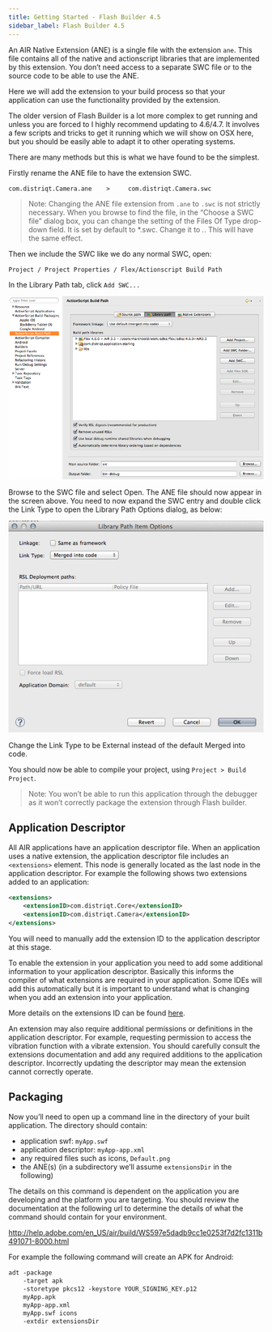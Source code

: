 ```yaml
---
title: Getting Started - Flash Builder 4.5
sidebar_label: Flash Builder 4.5
---
```


An AIR Native Extension (ANE) is a single file with the extension `ane`. This file contains all of the native and actionscript libraries that are implemented by this extension. You don’t need access to a separate SWC file or to the source code to be able to use the ANE.

Here we will add the extension to your build process so that your application can use the functionality provided by the extension.


The older version of Flash Builder is a lot more complex to get running and unless you are forced to I highly recommend updating to 4.6/4.7. It involves a few scripts and tricks to get it running which we will show on OSX here, but you should be easily able to adapt it to other operating systems.

There are many methods but this is what we have found to be the simplest.

Firstly rename the ANE file to have the extension SWC.

```
com.distriqt.Camera.ane    >     com.distriqt.Camera.swc
```

>
> Note: Changing the ANE file extension from `.ane` to `.swc` is not strictly necessary. When you browse to find the file, in the “Choose a SWC file” dialog box, you can change the setting of the Files Of Type drop-down field. It is set by default to *.swc. Change it to *.*. This will have the same effect.
>



Then we include the SWC like we do any normal SWC, open:

```
Project / Project Properties / Flex/Actionscript Build Path 
```

In the Library Path tab, click `Add SWC...`


![](images/ane-tutorial-usingextensions-5.png)

Browse to the SWC file and select Open. The ANE file should now appear in the screen above. You need to now expand the SWC entry and double click the Link Type to open the Library Path Options dialog, as below:


![](images/ane-tutorial-usingextensions-6.png)

Change the Link Type to be External instead of the default Merged into code.

You should now be able to compile your project, using `Project > Build Project`.

>
> Note: You won’t be able to run this application through the debugger as it won’t correctly package the extension through Flash builder.
>


## Application Descriptor

All AIR applications have an application descriptor file. When an application uses a native extension, the application descriptor file includes an `<extensions>` element. This node is generally located as the last node in the application descriptor. For example the following shows two extensions added to an application:

```xml
<extensions>
    <extensionID>com.distriqt.Core</extensionID>
    <extensionID>com.distriqt.Camera</extensionID>
</extensions>		
```

You will need to manually add the extension ID to the application descriptor at this stage. 

To enable the extension in your application you need to add some additional information to your application descriptor. Basically this informs the compiler of what extensions are required in your application. Some IDEs will add this automatically but it is important to understand what is changing when you add an extension into your application.

More details on the extensions ID can be found [here](http://help.adobe.com/en_US/air/build/WS597e5dadb9cc1e0253f7d2fc1311b491071-8000.html#WS08cc5e527b0868243ea2ffcd1314dff873a-7ffe).

An extension may also require additional permissions or definitions in the application descriptor. For example, requesting permission to access the vibration function with a vibrate extension. You should carefully consult the extensions documentation and add any required additions to the application descriptor. Incorrectly updating the descriptor may mean the extension cannot correctly operate.




## Packaging


Now you’ll need to open up a command line in the directory of your built application. The directory should contain:

- application swf: `myApp.swf`
- application descriptor: `myApp-app.xml`
- any required files such as icons, `Default.png`
- the ANE(s) (in a subdirectory we’ll assume `extensionsDir` in the following)

The details on this command is dependent on the application you are developing and the platform you are targeting. You should review the documentation at the following url to determine the details of what the command should contain for your environment. 

http://help.adobe.com/en_US/air/build/WS597e5dadb9cc1e0253f7d2fc1311b491071-8000.html

For example the following command will create an APK for Android:

```
adt -package
	-target apk
	-storetype pkcs12 -keystore YOUR_SIGNING_KEY.p12
	myApp.apk
	myApp-app.xml
	myApp.swf icons
	-extdir extensionsDir
```




